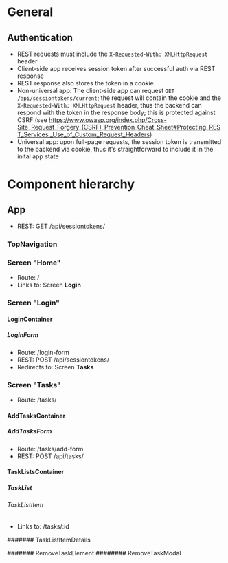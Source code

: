 # General


## Authentication

* REST requests must include the `X-Requested-With: XMLHttpRequest` header
* Client-side app receives session token after successful auth via REST response
* REST response also stores the token in a cookie
* Non-universal app: The client-side app can request `GET /api/sessiontokens/current`; the request will contain the
  cookie and the `X-Requested-With: XMLHttpRequest` header, thus the backend can respond with the token in the response
  body; this is protected against CSRF (see https://www.owasp.org/index.php/Cross-Site_Request_Forgery_(CSRF)_Prevention_Cheat_Sheet#Protecting_REST_Services:_Use_of_Custom_Request_Headers)
* Universal app: upon full-page requests, the session token is transmitted to the backend via cookie, thus it's
  straightforward to include it in the inital app state


# Component hierarchy

## App

* REST: GET /api/sessiontokens/


### TopNavigation

### Screen "Home"

* Route: /
* Links to: Screen **Login**


### Screen "Login"

#### LoginContainer
##### LoginForm

* Route: /login-form
* REST: POST /api/sessiontokens/
* Redirects to: Screen **Tasks**


### Screen "Tasks"

* Route: /tasks/

#### AddTasksContainer

##### AddTasksForm

* Route: /tasks/add-form
* REST: POST /api/tasks/

#### TaskListsContainer
##### TaskList
###### TaskListItem

* Links to: /tasks/:id

####### TaskListItemDetails

####### RemoveTaskElement
######## RemoveTaskModal
